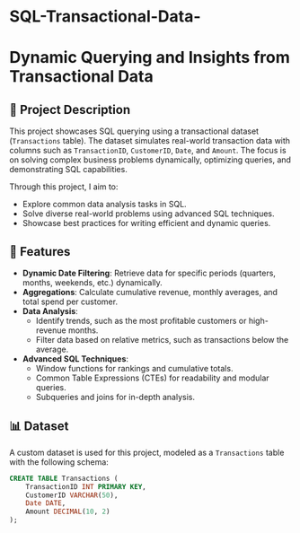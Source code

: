 # SQL-Transactional-Data-

# Dynamic Querying and Insights from Transactional Data

## 📄 Project Description
This project showcases SQL querying using a transactional dataset (`Transactions` table). The dataset simulates real-world transaction data with columns such as `TransactionID`, `CustomerID`, `Date`, and `Amount`. The focus is on solving complex business problems dynamically, optimizing queries, and demonstrating SQL capabilities.

Through this project, I aim to:
- Explore common data analysis tasks in SQL.
- Solve diverse real-world problems using advanced SQL techniques.
- Showcase best practices for writing efficient and dynamic queries.

## 🚀 Features
- **Dynamic Date Filtering**: Retrieve data for specific periods (quarters, months, weekends, etc.) dynamically.
- **Aggregations**: Calculate cumulative revenue, monthly averages, and total spend per customer.
- **Data Analysis**:
  - Identify trends, such as the most profitable customers or high-revenue months.
  - Filter data based on relative metrics, such as transactions below the average.
- **Advanced SQL Techniques**:
  - Window functions for rankings and cumulative totals.
  - Common Table Expressions (CTEs) for readability and modular queries.
  - Subqueries and joins for in-depth analysis.

## 📊 Dataset
A custom dataset is used for this project, modeled as a `Transactions` table with the following schema:
```sql
CREATE TABLE Transactions (
    TransactionID INT PRIMARY KEY,
    CustomerID VARCHAR(50),
    Date DATE,
    Amount DECIMAL(10, 2)
);
